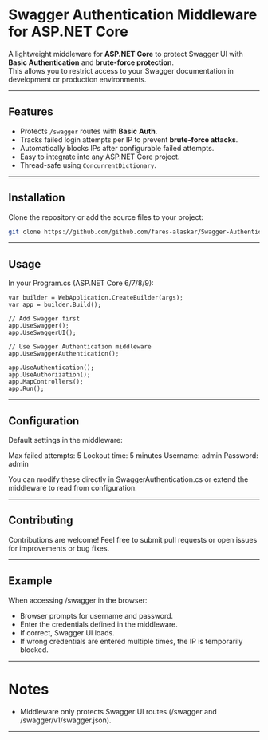 # Swagger Authentication Middleware for ASP.NET Core

A lightweight middleware for **ASP.NET Core** to protect Swagger UI with **Basic Authentication** and **brute-force protection**.  
This allows you to restrict access to your Swagger documentation in development or production environments.

---

## Features

- Protects `/swagger` routes with **Basic Auth**.
- Tracks failed login attempts per IP to prevent **brute-force attacks**.
- Automatically blocks IPs after configurable failed attempts.
- Easy to integrate into any ASP.NET Core project.
- Thread-safe using `ConcurrentDictionary`.

---

## Installation

Clone the repository or add the source files to your project:

```bash
git clone https://github.com/github.com/fares-alaskar/Swagger-Authentication.git
```

---

## Usage

In your Program.cs (ASP.NET Core 6/7/8/9):
```
var builder = WebApplication.CreateBuilder(args);
var app = builder.Build();

// Add Swagger first
app.UseSwagger();
app.UseSwaggerUI();

// Use Swagger Authentication middleware
app.UseSwaggerAuthentication();

app.UseAuthentication();
app.UseAuthorization();
app.MapControllers();
app.Run();
```
---

## Configuration

Default settings in the middleware:

Max failed attempts: 5
Lockout time: 5 minutes
Username: admin
Password: admin

You can modify these directly in SwaggerAuthentication.cs or extend the middleware to read from configuration.

---

## Contributing

Contributions are welcome! Feel free to submit pull requests or open issues for improvements or bug fixes.

---

## Example

When accessing /swagger in the browser:
- Browser prompts for username and password.
- Enter the credentials defined in the middleware.
- If correct, Swagger UI loads.
- If wrong credentials are entered multiple times, the IP is temporarily blocked.
  
---

# Notes
- Middleware only protects Swagger UI routes (/swagger and /swagger/v1/swagger.json).

---
